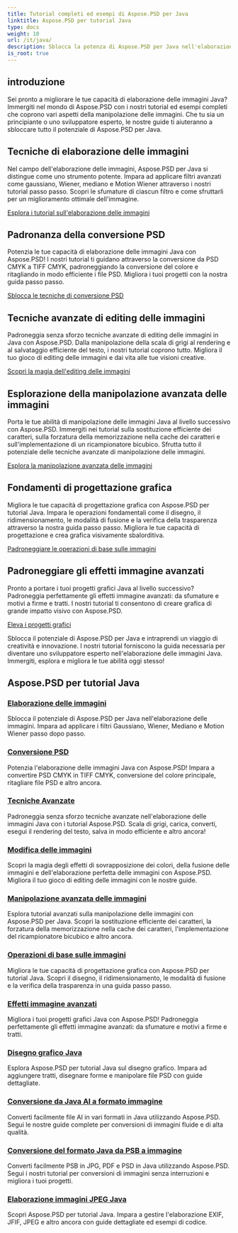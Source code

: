 ```yaml
---
title: Tutorial completi ed esempi di Aspose.PSD per Java
linktitle: Aspose.PSD per tutorial Java
type: docs
weight: 10
url: /it/java/
description: Sblocca la potenza di Aspose.PSD per Java nell'elaborazione delle immagini! Padroneggia filtri come gaussiano, Wiener, mediano e Motion Wiener con tutorial passo passo.
is_root: true
---
```


## introduzione

Sei pronto a migliorare le tue capacità di elaborazione delle immagini Java? Immergiti nel mondo di Aspose.PSD con i nostri tutorial ed esempi completi che coprono vari aspetti della manipolazione delle immagini. Che tu sia un principiante o uno sviluppatore esperto, le nostre guide ti aiuteranno a sbloccare tutto il potenziale di Aspose.PSD per Java.

## Tecniche di elaborazione delle immagini

Nel campo dell'elaborazione delle immagini, Aspose.PSD per Java si distingue come uno strumento potente. Impara ad applicare filtri avanzati come gaussiano, Wiener, mediano e Motion Wiener attraverso i nostri tutorial passo passo. Scopri le sfumature di ciascun filtro e come sfruttarli per un miglioramento ottimale dell'immagine.

[Esplora i tutorial sull'elaborazione delle immagini](./image-processing/)

## Padronanza della conversione PSD

Potenzia le tue capacità di elaborazione delle immagini Java con Aspose.PSD! I nostri tutorial ti guidano attraverso la conversione da PSD CMYK a TIFF CMYK, padroneggiando la conversione del colore e ritagliando in modo efficiente i file PSD. Migliora i tuoi progetti con la nostra guida passo passo.

[Sblocca le tecniche di conversione PSD](./psd-conversion/)

## Tecniche avanzate di editing delle immagini

Padroneggia senza sforzo tecniche avanzate di editing delle immagini in Java con Aspose.PSD. Dalla manipolazione della scala di grigi al rendering e al salvataggio efficiente del testo, i nostri tutorial coprono tutto. Migliora il tuo gioco di editing delle immagini e dai vita alle tue visioni creative.

[Scopri la magia dell'editing delle immagini](./image-editing/)

## Esplorazione della manipolazione avanzata delle immagini

Porta le tue abilità di manipolazione delle immagini Java al livello successivo con Aspose.PSD. Immergiti nei tutorial sulla sostituzione efficiente dei caratteri, sulla forzatura della memorizzazione nella cache dei caratteri e sull'implementazione di un ricampionatore bicubico. Sfrutta tutto il potenziale delle tecniche avanzate di manipolazione delle immagini.

[Esplora la manipolazione avanzata delle immagini](./advanced-image-manipulation/)

## Fondamenti di progettazione grafica

Migliora le tue capacità di progettazione grafica con Aspose.PSD per tutorial Java. Impara le operazioni fondamentali come il disegno, il ridimensionamento, le modalità di fusione e la verifica della trasparenza attraverso la nostra guida passo passo. Migliora le tue capacità di progettazione e crea grafica visivamente sbalorditiva.

[Padroneggiare le operazioni di base sulle immagini](./basic-image-operations/)

## Padroneggiare gli effetti immagine avanzati

Pronto a portare i tuoi progetti grafici Java al livello successivo? Padroneggia perfettamente gli effetti immagine avanzati: da sfumature e motivi a firme e tratti. I nostri tutorial ti consentono di creare grafica di grande impatto visivo con Aspose.PSD.

[Eleva i progetti grafici](./advanced-image-effects/)

Sblocca il potenziale di Aspose.PSD per Java e intraprendi un viaggio di creatività e innovazione. I nostri tutorial forniscono la guida necessaria per diventare uno sviluppatore esperto nell'elaborazione delle immagini Java. Immergiti, esplora e migliora le tue abilità oggi stesso!
## Aspose.PSD per tutorial Java
### [Elaborazione delle immagini](./image-processing/)
Sblocca il potenziale di Aspose.PSD per Java nell'elaborazione delle immagini. Impara ad applicare i filtri Gaussiano, Wiener, Mediano e Motion Wiener passo dopo passo.
### [Conversione PSD](./psd-conversion/)
Potenzia l'elaborazione delle immagini Java con Aspose.PSD! Impara a convertire PSD CMYK in TIFF CMYK, conversione del colore principale, ritagliare file PSD e altro ancora. 
### [Tecniche Avanzate](./advanced-techniques/)
Padroneggia senza sforzo tecniche avanzate nell'elaborazione delle immagini Java con i tutorial Aspose.PSD. Scala di grigi, carica, converti, esegui il rendering del testo, salva in modo efficiente e altro ancora!
### [Modifica delle immagini](./image-editing/)
Scopri la magia degli effetti di sovrapposizione dei colori, della fusione delle immagini e dell'elaborazione perfetta delle immagini con Aspose.PSD. Migliora il tuo gioco di editing delle immagini con le nostre guide.
### [Manipolazione avanzata delle immagini](./advanced-image-manipulation/)
Esplora tutorial avanzati sulla manipolazione delle immagini con Aspose.PSD per Java. Scopri la sostituzione efficiente dei caratteri, la forzatura della memorizzazione nella cache dei caratteri, l'implementazione del ricampionatore bicubico e altro ancora.
### [Operazioni di base sulle immagini](./basic-image-operations/)
Migliora le tue capacità di progettazione grafica con Aspose.PSD per tutorial Java. Scopri il disegno, il ridimensionamento, le modalità di fusione e la verifica della trasparenza in una guida passo passo.
### [Effetti immagine avanzati](./advanced-image-effects/)
Migliora i tuoi progetti grafici Java con Aspose.PSD! Padroneggia perfettamente gli effetti immagine avanzati: da sfumature e motivi a firme e tratti.
### [Disegno grafico Java](./java-graphics-drawing/)
Esplora Aspose.PSD per tutorial Java sul disegno grafico. Impara ad aggiungere tratti, disegnare forme e manipolare file PSD con guide dettagliate.
### [Conversione da Java AI a formato immagine](./java-ai-to-image-format-conversion/)
Converti facilmente file AI in vari formati in Java utilizzando Aspose.PSD. Segui le nostre guide complete per conversioni di immagini fluide e di alta qualità.
### [Conversione del formato Java da PSB a immagine](./java-psb-to-image-format-conversion/)
Converti facilmente PSB in JPG, PDF e PSD in Java utilizzando Aspose.PSD. Segui i nostri tutorial per conversioni di immagini senza interruzioni e migliora i tuoi progetti.
### [Elaborazione immagini JPEG Java](./java-jpeg-image-processing/)
Scopri Aspose.PSD per tutorial Java. Impara a gestire l'elaborazione EXIF, JFIF, JPEG e altro ancora con guide dettagliate ed esempi di codice.